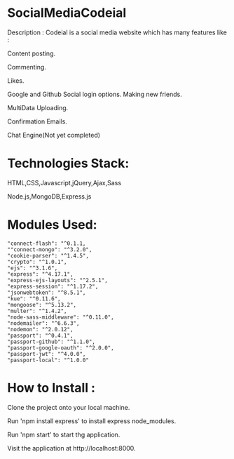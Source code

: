# SocialMediaCodeial

Description : Codeial is a social media website which has many features like :

Content posting.

Commenting.

Likes.

Google and Github Social login options.
Making new friends.

MultiData Uploading.

Confirmation Emails.

Chat Engine(Not yet completed)

# Technologies Stack:

HTML,CSS,Javascript,jQuery,Ajax,Sass

Node.js,MongoDB,Express.js

# Modules Used:

    
   
    "connect-flash": "^0.1.1,
    ""connect-mongo": "^3.2.0",
    "cookie-parser": "^1.4.5",
    "crypto": "^1.0.1",
    "ejs": "^3.1.6",
    "express": "^4.17.1",
    "express-ejs-layouts": "^2.5.1",
    "express-session": "^1.17.2",
    "jsonwebtoken": "^8.5.1",
    "kue": "^0.11.6",
    "mongoose": "^5.13.2",
    "multer": "^1.4.2",
    "node-sass-middleware": "^0.11.0",
    "nodemailer": "^6.6.3",
    "nodemon": "^2.0.12",
    "passport": "^0.4.1",
    "passport-github": "^1.1.0",
    "passport-google-oauth": "^2.0.0",
    "passport-jwt": "^4.0.0",
    "passport-local": "^1.0.0"

# How to Install :

Clone the project onto your local machine.

Run 'npm install express' to install express node_modules.

Run 'npm start' to start thg application.

Visit the application at http://localhost:8000.

